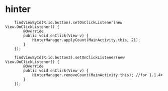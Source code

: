 # hinter

        findViewById(R.id.button).setOnClickListener(new View.OnClickListener() {
            @Override
            public void onClick(View v) {
                HinterManager.applyCount(MainActivity.this, 21);
            }
        });

        findViewById(R.id.button2).setOnClickListener(new View.OnClickListener() {
            @Override
            public void onClick(View v) {
                HinterManager.removeCount(MainActivity.this); //for 1.1.4+
            }
        });
